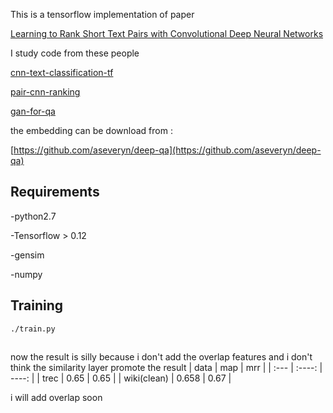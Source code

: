 This is a tensorflow implementation of  paper

[Learning to Rank Short Text Pairs with Convolutional Deep Neural Networks](http://disi.unitn.it/~severyn/papers/sigir-2015-long.pdf)

I study code from these people

[cnn-text-classification-tf](https://github.com/dennybritz/cnn-text-classification-tf)

[pair-cnn-ranking](https://github.com/zhangzibin/PairCNN-Ranking)

[gan-for-qa](https://github.com/wabyking/GAN-for-QA)

the embedding can be download from :

[https://github.com/aseveryn/deep-qa](https://github.com/aseveryn/deep-qa)

## Requirements

-python2.7

-Tensorflow > 0.12

-gensim

-numpy

## Training


```
./train.py
```

##

now the result is silly because i don't add the overlap features
and i don't think the similarity layer promote the result
| data | map | mrr |
| :--- | :----: | ----: |
| trec | 0.65 | 0.65 |
| wiki(clean) | 0.658 | 0.67  |

i will add overlap soon



